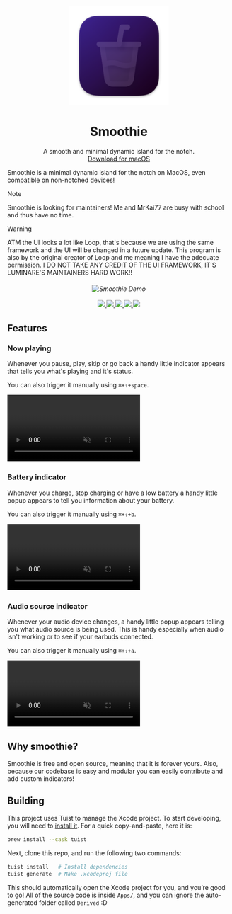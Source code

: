 <div align="center">
  <img width="225" height="225" src="https://github.com/FormalSnake/Smoothie/blob/main/App/Resources/Assets.xcassets/AppIcon.appiconset/Smoothie-1024.png" alt="Logo">
  <h1><b>Smoothie</b></h1>
  <p>A smooth and minimal dynamic island for the notch.<br>
  <a href="https://nightly.link/FormalSnake/Smoothie/workflows/build-smoothie/main/Smoothie.dmg.zip?h=cd34864d072cb859bbfa319e3ae76484bc67a692">Download for macOS</a><br>
</div>

Smoothie is a minimal dynamic island for the notch on MacOS, even compatible on non-notched devices!

> [!NOTE]
>
> Smoothie is looking for maintainers! Me and MrKai77 are busy with school and thus have no time.
>

> [!WARNING]
>
> ATM the UI looks a lot like Loop, that's because we are using the same framework and the UI will be changed in a future update. This program is also by the original creator of Loop and me meaning I have the adecuate permission.
> I DO NOT TAKE ANY CREDIT OF THE UI FRAMEWORK, IT'S LUMINARE'S MAINTAINERS HARD WORK!!
>

<h6 align="center">
  <img src="https://github.com/user-attachments/assets/6685164d-43c8-47df-9c2d-2a6c5a79ff0a" alt="Smoothie Demo">
  <br /><br />
  <a href="https://discord.gg/nwRrjPSaTM">
    <img src="https://img.shields.io/badge/Discord-join%20us-7289DA?logo=discord&logoColor=white&style=for-the-badge&labelColor=23272A" />
  </a>
  <a href="https://github.com/FormalSnake/Smoothie/blob/main/LICENSE">
    <img src="https://img.shields.io/github/license/FormalSnake/Smoothie?label=License&color=5865F2&style=for-the-badge&labelColor=23272A" />
  </a>
  <a href="https://github.com/FormalSnake/Smoothie/stargazers">
    <img src="https://img.shields.io/github/stars/FormalSnake/Smoothie?label=Stars&color=57F287&style=for-the-badge&labelColor=23272A" />
  </a>
  <a href="https://github.com/FormalSnake/Smoothie/network/members">
    <img src="https://img.shields.io/github/forks/FormalSnake/Smoothie?label=Forks&color=ED4245&style=for-the-badge&labelColor=23272A" />
  </a>
  <a href="https://github.com/FormalSnake/Smoothie/issues">
    <img src="https://img.shields.io/github/issues/FormalSnake/Smoothie?label=Issues&color=FEE75C&style=for-the-badge&labelColor=23272A" />
  </a>
  <br />
</h6>

## Features

### Now playing

Whenever you pause, play, skip or go back a handy little indicator appears that tells you what's playing and it's status.

You can also trigger it manually using `⌘+⇧+space`.

<div><video controls src="https://github.com/user-attachments/assets/a3fc1022-1dd7-4ef3-b218-a838274733da" muted="false"></video></div>

### Battery indicator

Whenever you charge, stop charging or have a low battery a handy little popup appears to tell you information about your battery.

You can also trigger it manually using `⌘+⇧+b`.

<div><video controls src="https://github.com/user-attachments/assets/85530e52-5313-4cfd-97d8-dcef0d149dc0" muted="false"></video></div>

### Audio source indicator

Whenever your audio device changes, a handy little popup appears telling you what audio source is being used. This is handy especially when audio isn't working or to see if your earbuds connected.

You can also trigger it manually using `⌘+⇧+a`.

<div><video controls src="https://github.com/user-attachments/assets/7c5a1fc3-52fe-43f7-a438-380a327124b3" muted="false"></video></div>

## Why smoothie?
Smoothie is free and open source, meaning that it is forever yours.
Also, because our codebase is easy and modular you can easily contribute and add custom indicators!

## Building

This project uses Tuist to manage the Xcode project. To start developing, you will need to [install it](https://docs.tuist.io/guide/introduction/installation.html). For a quick copy-and-paste, here it is: 
```sh
brew install --cask tuist
```

Next, clone this repo, and run the following two commands:
```sh
tuist install	# Install dependencies
tuist generate	# Make .xcodeproj file
```

This should automatically open the Xcode project for you, and you’re good to go! All of the source code is inside `Apps/`, and you can ignore the auto-generated folder called `Derived` :D
